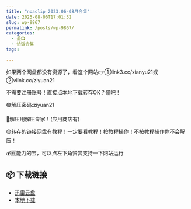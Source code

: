 ```yaml
---
title: "noaclip 2023.06-08月合集"
date: 2025-08-06T17:01:32
slug: wp-9867
permalink: /posts/wp-9867/
categories:
  - 盖📺
  - 恰饭合集
tags:

---
```


如果两个网盘都没有资源了，看这个网站👉①link3.cc/xianyu21或②vlink.cc/ziyuan21

不需要注册账号！直接点本地下载转存OK？懂吧！

🟢解压密码:ziyuan21

🔵解压用解压专家！(应用商店有)

🟡转存的链接网盘有教程！一定要看教程！按教程操作！不按教程操作你不会解压！

💰🈶能力的宝，可以点左下角赞赏支持一下网站运行

## 📦 下载链接
- [迅雷云盘](https://blziyuan21.com/pay-download/9867?key=d202beb333&down_id=0)
- [本地下载](https://blziyuan21.com/pay-download/9867?key=d202beb333&down_id=1)

